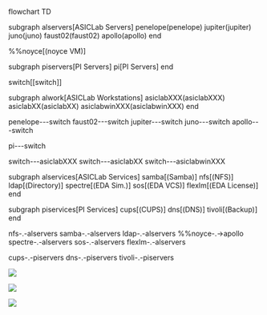 flowchart TD

subgraph alservers[ASICLab Servers]
penelope(penelope)
jupiter(jupiter)
juno(juno)
faust02(faust02)
apollo(apollo)
end

%%noyce[(noyce VM)]

subgraph piservers[PI Servers]
pi[PI Servers]
end

switch[[switch]]

subgraph alwork[ASICLab Workstations]
asiclabXXX(asiclabXXX)
asiclabXX(asiclabXX)
asiclabwinXXX(asiclabwinXXX)
end

penelope---switch
faust02---switch
jupiter---switch
juno---switch
apollo---switch

pi---switch

switch---asiclabXXX
switch---asiclabXX
switch---asiclabwinXXX

subgraph alservices[ASICLab Services]
samba[(Samba)]
nfs[(NFS)]
ldap[(Directory)]
spectre[(EDA Sim.)]
sos[(EDA VCS)]
flexlm[(EDA License)]
end

subgraph piservices[PI Services]
cups[(CUPS)]
dns[(DNS)]
tivoli[(Backup)]
end

nfs-.-alservers
samba-.-alservers
ldap-.-alservers
%%noyce-.->apollo
spectre-.-alservers
sos-.-alservers
flexlm-.-alservers

cups-.-piservers
dns-.-piservers
tivoli-.-piservers

[![](https://mermaid.ink/img/pako:eNptk1Fr5CAQx79KEAouNKXc4z4c9DYtFHqlkLt2Ie6Da0zXW6Oiptul9LufRjfRbV8yMz-S8f8fJx-AyJaCJei4PJAd1rb4UyGBhBm2rxqrXYG5ofqNatPc1PerB7wt6lBvkFBUUC4VhadkgcS_QTFLNYxxJEJC_3B5hwdjr3_AGB3BSnIuYQiupqL1519cCHkktIFjKJ5_LzaZLMVOsp7uU0Usr2M3c2CW7JomxM3mzOFB6v1k78UVxmLLpPAdsGGE4-16vYZzukj4jGd6YCL5IFSzt9O0yrIMgqa5JCTOLyNCJmWYWAK8-6wMmUOz8O_gVxYEf7MGjNB8DzxwQzK43-IG1j74ixKdaeDjXe1z3mLVwIppSqzUR4-Mcrl2l3tb3RQ1669GKE0Az6vxu47Td94H9ODOEYYukhvNF2EUFm8-aiKDcg1Xf5_Gbq1wRfU45pa9Sc4a-AuT_aCSpk52eVVOGx995cjbyUlcVQd_hjuZDJ41k2fdg8OcBd2OTQs-as9BMJAycAl6qnvMWvcvfyBRFAjYHe0pAkuXtljvEUDi072HByvroyBg2flzL8GgWmxpxbAbaB_p53-aUYRg?type=png)](https://mermaid.live/edit#pako:eNptk1Fr5CAQx79KEAouNKXc4z4c9DYtFHqlkLt2Ie6Da0zXW6Oiptul9LufRjfRbV8yMz-S8f8fJx-AyJaCJei4PJAd1rb4UyGBhBm2rxqrXYG5ofqNatPc1PerB7wt6lBvkFBUUC4VhadkgcS_QTFLNYxxJEJC_3B5hwdjr3_AGB3BSnIuYQiupqL1519cCHkktIFjKJ5_LzaZLMVOsp7uU0Usr2M3c2CW7JomxM3mzOFB6v1k78UVxmLLpPAdsGGE4-16vYZzukj4jGd6YCL5IFSzt9O0yrIMgqa5JCTOLyNCJmWYWAK8-6wMmUOz8O_gVxYEf7MGjNB8DzxwQzK43-IG1j74ixKdaeDjXe1z3mLVwIppSqzUR4-Mcrl2l3tb3RQ1669GKE0Az6vxu47Td94H9ODOEYYukhvNF2EUFm8-aiKDcg1Xf5_Gbq1wRfU45pa9Sc4a-AuT_aCSpk52eVVOGx995cjbyUlcVQd_hjuZDJ41k2fdg8OcBd2OTQs-as9BMJAycAl6qnvMWvcvfyBRFAjYHe0pAkuXtljvEUDi072HByvroyBg2flzL8GgWmxpxbAbaB_p53-aUYRg)

[![](https://mermaid.ink/img/pako:eNptk01v2zAMhv-KoZMCxMWwYw4DungDCnRFAW9dMDsHRpYXLTIlSHKzoOh_nz7s2O56Mfk-sKmXpPxCmGo42ZBWqjM7gnHZ96LGGm1_-G1AHzOQlptnbmx1W95t7-GQlUnva9QcuVSa0zFZ1fin18JxQ4cYCSoaHj5vobfuw0c6RE9AKykVTcFrjk04H9WF8YrGkD19W-0XprQYTT3ezf2IpR5q2bNw7FhVKe73b_o7K3O6NvfTC-vACYWhAljBJBx2ux2d0tWMT3iiZ4GzD5KaOhtnled5MnSdyowM01sQVDOZ5jUDofuFTJlHk_H34P8sGX7nEgjGl7cgAD8kC90BKlqGEBaFra3ow9cy5LIBXdFCGM6cMpeArPa58cv9UtxmpehuIlQ2gadt_K6V_K_sErr356Dlq9lGlxchGhs2P3hivfYFtz8eY7UGvSgeYu7Es5Kiop-BnXo9K-pt5zf5p3E_Q18BxVuYepnJGIJOu7g2FtCwvzcMVWw0iGHlY6MLlNxHLyJ6H9NkPSmyJh03HYjG_70vNWZZTdyRd7wmG582YE41qfHVvwe9U-UFGdk40_M16XUDjhcC_Aw7smnDdtdEA_5SatSv_wBFLoED?type=png)](https://mermaid.live/edit#pako:eNptk01v2zAMhv-KoZMCxMWwYw4DungDCnRFAW9dMDsHRpYXLTIlSHKzoOh_nz7s2O56Mfk-sKmXpPxCmGo42ZBWqjM7gnHZ96LGGm1_-G1AHzOQlptnbmx1W95t7-GQlUnva9QcuVSa0zFZ1fin18JxQ4cYCSoaHj5vobfuw0c6RE9AKykVTcFrjk04H9WF8YrGkD19W-0XprQYTT3ezf2IpR5q2bNw7FhVKe73b_o7K3O6NvfTC-vACYWhAljBJBx2ux2d0tWMT3iiZ4GzD5KaOhtnled5MnSdyowM01sQVDOZ5jUDofuFTJlHk_H34P8sGX7nEgjGl7cgAD8kC90BKlqGEBaFra3ow9cy5LIBXdFCGM6cMpeArPa58cv9UtxmpehuIlQ2gadt_K6V_K_sErr356Dlq9lGlxchGhs2P3hivfYFtz8eY7UGvSgeYu7Es5Kiop-BnXo9K-pt5zf5p3E_Q18BxVuYepnJGIJOu7g2FtCwvzcMVWw0iGHlY6MLlNxHLyJ6H9NkPSmyJh03HYjG_70vNWZZTdyRd7wmG582YE41qfHVvwe9U-UFGdk40_M16XUDjhcC_Aw7smnDdtdEA_5SatSv_wBFLoED)

[![](https://mermaid.ink/img/pako:eNptkkFrhDAQhf-K5OSCQunRW-leFnooWKjUeBh1rOnqJMRYKcv-98ZG19j24rz3YTIzj1xYJWtkCWs6OVUtaBO8HDlxGsbyXYNqA-gG1J-oh_whPT0-QRmkzhecFBJ2UmG4igOnj1EJgzpc6g8hGc4fqxsYB3N3Hy7VElCy62ToivVI9a6_Emv_55PfWuz9emwSpmrz3NWi-LXKJPX5tserNYMBIyTNN8Agqg7KLMvCTR48vuGNToK8A85tS6yxxHHsBroF4JElqB0h6VkXjQfm7XfWKYu2wf-Df5kbmEWsR92DqO1DuHAKAs5Miz1yllhZgz5zxulq_4PRyPSLKpYYPWLERlWDwaMAm3DPkmZ-LRFTQG9Srv76DSqz47A?type=png)](https://mermaid.live/edit#pako:eNptkkFrhDAQhf-K5OSCQunRW-leFnooWKjUeBh1rOnqJMRYKcv-98ZG19j24rz3YTIzj1xYJWtkCWs6OVUtaBO8HDlxGsbyXYNqA-gG1J-oh_whPT0-QRmkzhecFBJ2UmG4igOnj1EJgzpc6g8hGc4fqxsYB3N3Hy7VElCy62ToivVI9a6_Emv_55PfWuz9emwSpmrz3NWi-LXKJPX5tserNYMBIyTNN8Agqg7KLMvCTR48vuGNToK8A85tS6yxxHHsBroF4JElqB0h6VkXjQfm7XfWKYu2wf-Df5kbmEWsR92DqO1DuHAKAs5Miz1yllhZgz5zxulq_4PRyPSLKpYYPWLERlWDwaMAm3DPkmZ-LRFTQG9Srv76DSqz47A)